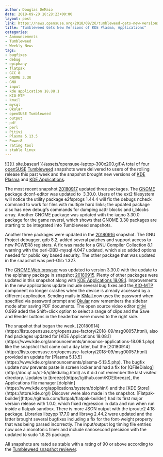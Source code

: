 ```yaml
---
author: Douglas DeMaio
date: 2018-09-20 10:28:23+00:00
layout: post
link: https://news.opensuse.org/2018/09/20/tumbleweed-gets-new-versions-of-kde-plasma-applications/
title: "Tumbleweed Gets New Versions of KDE Plasma, Applications"
categories:
- Announcements
- Tumbleweed
- Weekly News
tags:
- bugfixes
- debug
- epiphany
- flatpak
- GCC 8
- GNOME 3.30
- GNU
- input
- kde application 18.08.1
- KIO-MTP
- kmail
- mysql
- Okular
- openSUSE Tumbleweed
- output
- pdf
- perl
- Pitivi
- Plasma 5.13.5
- Power8
- rating tool
- stable linux
---
```

![]({{ site.baseurl }}/assets/opensuse-laptop-300x200.gif)A total of four [openSUSE](https://www.opensuse.org/) [Tumbleweed](https://en.opensuse.org/Portal:Tumbleweed) snapshots were delivered to users of the rolling release this past week and the snapshot brought new versions of [KDE Plasma](https://www.kde.org/plasma-desktop) and [KDE Applications](https://www.kde.org/applications/).

The most recent snapshot [20180917](https://lists.opensuse.org/opensuse-factory/2018-09/msg00074.html) updated three packages. The [GNOME](https://www.gnome.org/) package dconf-editor was updated to  3.30.0. Users of the ext2 filesystem will notice the utility package e2fsprogs 1.44.4 will fix the debugs ncheck command to work for files with multiple hard links; the updated package also has new debugfs commands for dumping xattr blocks and i_blocks array. Another GNOME package was updated with the iagno 3.30.0 package for the game reversi, which shows that GNOME 3.30 packages are starting to be integrated into Tumbleweed snapshots.

Another three packages were updated in the [20180916](https://lists.opensuse.org/opensuse-factory/2018-09/msg00070.html) snapshot. The GNU Project debugger, gdb 8.2, added several patches and support access to new POWER8 registers. A fix was made for a GNU Compiler Collection 8.1 warning with the perl-DBD-mysql 4.047 updated, which also added options needed for public key based security. The other package that was updated in the snapshot was perl-Glib 1.327.

The [GNOME Web browser](https://wiki.gnome.org/Apps/Web) was updated to version 3.30.0 with the update to the epiphany package in snapshot [20180915](https://lists.opensuse.org/opensuse-factory/2018-09/msg00061.html). Plenty of other packages were updated in this snapshot along with [KDE Applications 18.08.1](https://www.kde.org/announcements/announce-applications-18.08.1.php). Improvements in the new applications update include several bug fixes and the[ KIO-MTP](https://github.com/KDE/kio-mtp) component no longer crashes when the device is already accessed by a different application. Sending mails in [KMail ](https://www.kde.org/applications/internet/kmail/)now uses the password when specified via password prompt and [Okular](https://okular.kde.org/) now remembers the sidebar mode after saving PDF documents. The open source video editor [pitivi](http://www.pitivi.org/) 0.999 aded the Shift+click option to select a range of clips and the Save and Render buttons in the headerbar were moved to the right side.

<!-- more -->The snapshot that began the week, [20180914](https://lists.opensuse.org/opensuse-factory/2018-09/msg00057.html), also had packages updated for [KDE Applications 18.08.1](https://www.kde.org/announcements/announce-applications-18.08.1.php) like the snapshot that came out a day later, but the [20180914](https://lists.opensuse.org/opensuse-factory/2018-09/msg00057.html) provided an update for [Plasma 5.13.5](https://www.kde.org/announcements/plasma-5.13.5.php). The bugfix update now prevents paste in screen locker and had a fix for [QFileDialog](http://doc.qt.io/qt-5/qfiledialog.html) as it did not remember the last visited directory. Updates to [breeze](https://github.com/KDE/breeze), the Applications file manager [dolphin](https://www.kde.org/applications/system/dolphin/) and the [KDE Store](https://store.kde.org/) Discover were also made in the snapshot. [Flatpak-builder](https://github.com/flatpak/flatpak-builder) had its first major version release with 1.0.0, which fixed regression in data and run when run inside a flatpak sandbox. There is more JSON output with the iproute2 4.18 package. Libraries libzypp 17.7.0 and librsvg 2.44.2 were updated and the latter brought several bugfixes including a fix for the font-weight property that was being parsed incorrectly. The input/output log timing file entries now use a monotonic timer and include nanosecond precision with the updated to sudo 1.8.25 package.

All snapshots are rated as stable with a rating of 90 or above according to the [Tumbleweed snapshot reviewer](http://review.tumbleweed.boombatower.com/).		
